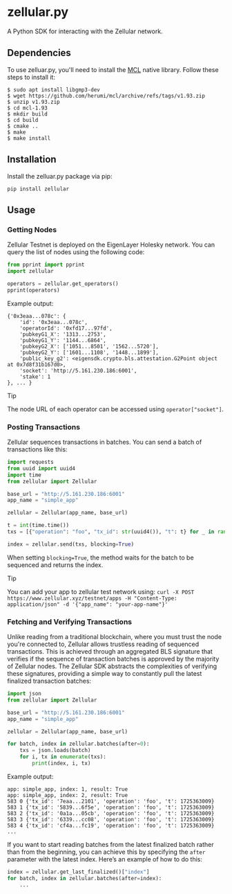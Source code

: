# zellular.py

A Python SDK for interacting with the Zellular network.

## Dependencies

To use zelluar.py, you'll need to install the [MCL](https://github.com/herumi/mcl) native library. Follow these steps to install it:

```
$ sudo apt install libgmp3-dev
$ wget https://github.com/herumi/mcl/archive/refs/tags/v1.93.zip
$ unzip v1.93.zip
$ cd mcl-1.93
$ mkdir build
$ cd build
$ cmake ..
$ make
$ make install
```

## Installation

Install the zelluar.py package via pip:

```
pip install zellular
```

## Usage

### Getting Nodes

Zellular Testnet is deployed on the EigenLayer Holesky network. You can query the list of nodes using the following code:

```python
from pprint import pprint
import zellular

operators = zellular.get_operators()
pprint(operators)
```
Example output:

```
{'0x3eaa...078c': {
    'id': '0x3eaa...078c',
    'operatorId': '0xfd17...97fd',
    'pubkeyG1_X': '1313...2753',
    'pubkeyG1_Y': '1144...6864',
    'pubkeyG2_X': ['1051...8501', '1562...5720'],
    'pubkeyG2_Y': ['1601...1108', '1448...1899'],
    'public_key_g2': <eigensdk.crypto.bls.attestation.G2Point object at 0x7d8f31b167d0>,
    'socket': 'http://5.161.230.186:6001',
    'stake': 1
}, ... }
```

> [!TIP]
> The node URL of each operator can be accessed using `operator["socket"]`.

### Posting Transactions

Zellular sequences transactions in batches. You can send a batch of transactions like this:

```python
import requests
from uuid import uuid4
import time
from zellular import Zellular

base_url = "http://5.161.230.186:6001"
app_name = "simple_app"

zellular = Zellular(app_name, base_url)

t = int(time.time())
txs = [{"operation": "foo", "tx_id": str(uuid4()), "t": t} for _ in range(5)]

index = zellular.send(txs, blocking=True)
```

When setting `blocking=True`, the method waits for the batch to be sequenced and returns the index.

> [!TIP]
> You can add your app to zellular test network using:
> `curl -X POST https://www.zellular.xyz/testnet/apps -H "Content-Type: application/json" -d '{"app_name": "your-app-name"}'`


### Fetching and Verifying Transactions

Unlike reading from a traditional blockchain, where you must trust the node you're connected to, Zellular allows trustless reading of sequenced transactions. This is achieved through an aggregated BLS signature that verifies if the sequence of transaction batches is approved by the majority of Zellular nodes. The Zellular SDK abstracts the complexities of verifying these signatures, providing a simple way to constantly pull the latest finalized transaction batches:

```python
import json
from zellular import Zellular

base_url = "http://5.161.230.186:6001"
app_name = "simple_app"

zellular = Zellular(app_name, base_url)

for batch, index in zellular.batches(after=0):
    txs = json.loads(batch)
    for i, tx in enumerate(txs):
        print(index, i, tx)
```
Example output:

```
app: simple_app, index: 1, result: True
app: simple_app, index: 2, result: True
583 0 {'tx_id': '7eaa...2101', 'operation': 'foo', 't': 1725363009}
583 1 {'tx_id': '5839...6f5e', 'operation': 'foo', 't': 1725363009}
583 2 {'tx_id': '0a1a...05cb', 'operation': 'foo', 't': 1725363009}
583 3 {'tx_id': '6339...cc08', 'operation': 'foo', 't': 1725363009}
583 4 {'tx_id': 'cf4a...fc19', 'operation': 'foo', 't': 1725363009}
...
```

If you want to start reading batches from the latest finalized batch rather than from the beginning, you can achieve this by specifying the `after` parameter with the latest index. Here’s an example of how to do this:

```python
index = zellular.get_last_finalized()["index"]
for batch, index in zellular.batches(after=index):
    ...
```